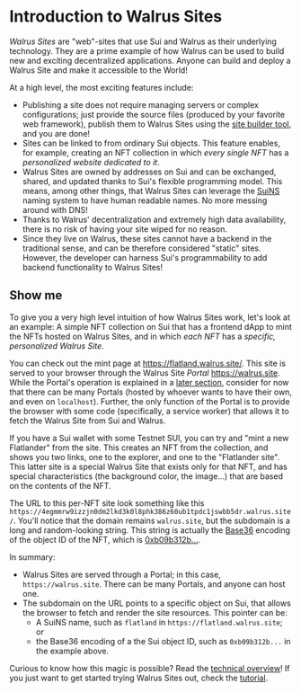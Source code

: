 # Introduction to Walrus Sites

_Walrus Sites_ are "web"-sites that use Sui and Walrus as their underlying technology. They are a
prime example of how Walrus can be used to build new and exciting decentralized applications. Anyone
can build and deploy a Walrus Site and make it accessible to the World!

At a high level, the most exciting features include:

- Publishing a site does not require managing servers or complex configurations; just provide the
  source files (produced by your favorite web framework), publish them to Walrus Sites using the
  [site builder tool](./site-builder.md), and you are done!
- Sites can be linked to from ordinary Sui objects. This feature enables, for example, creating an
  NFT collection in which _every single NFT_ has a _personalized website dedicated to it_.
- Walrus Sites are owned by addresses on Sui and can be exchanged, shared, and updated thanks to
  Sui's flexible programming model. This means, among other things, that Walrus Sites can leverage
  the [SuiNS](https://suins.io/) naming system to have human readable names. No more messing around
  with DNS!
- Thanks to Walrus' decentralization and extremely high data availability, there is no risk of
  having your site wiped for no reason.
- Since they live on Walrus, these sites cannot have a backend in the traditional sense, and can be
  therefore considered "static" sites. However, the developer can harness Sui's programmability
  to add backend functionality to Walrus Sites!

## Show me

To give you a very high level intuition of how Walrus Sites work, let's look at an example: A simple
NFT collection on Sui that has a frontend dApp to mint the NFTs hosted on Walrus Sites, and in
which _each NFT_ has a _specific, personalized Walrus Site_.

You can check out the mint page at <https://flatland.walrus.site/>. This site is served to your
browser through the Walrus Site _Portal_ <https://walrus.site>. While the Portal's operation is
explained in a [later section](./portal.md), consider for now that there can be many Portals (hosted
by whoever wants to have their own, and even on `localhost`). Further, the only function of the
Portal is to provide the browser with some code (specifically, a service worker) that allows it to
fetch the Walrus Site from Sui and Walrus.

If you have a Sui wallet with some Testnet SUI, you can try and "mint a new Flatlander" from the
site. This creates an NFT from the collection, and shows you two links, one to the explorer, and one
to the "Flatlander site". This latter site is a special Walrus Site that exists only for that NFT,
and has special characteristics (the background color, the image...) that are based on the contents
of the NFT.

The URL to this per-NFT site look something like this
`https://4egmmrw9izzjn0dm2lkd3k0l8phk386z60ub1tpdc1jswbb5dr.walrus.site/`.  You'll notice that the
domain remains `walrus.site`, but the subdomain is a long and random-looking string.  This string is
actually the [Base36](https://en.wikipedia.org/wiki/Base36) encoding of the object ID of the NFT,
which is
[0xb09b312b...](https://suiscan.xyz/testnet/object/0xb09b312b28049467dd6173b6cebb60ed5fe3046883e248632bf9fb20b7dbdaff).

In summary:

- Walrus Sites are served through a Portal; in this case, `https://walrus.site`. There can be many
  Portals, and anyone can host one.
- The subdomain on the URL points to a specific object on Sui, that allows the browser to fetch and
  render the site resources. This pointer can be:
  - A SuiNS name, such as `flatland` in `https://flatland.walrus.site`; or
  - the Base36 encoding of a the Sui object ID, such as `0xb09b312b...` in the example above.

Curious to know how this magic is possible? Read the [technical
overview](./overview.md)! If you just want to get started trying Walrus Sites out, check the
[tutorial](./tutorial.md).
